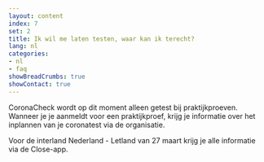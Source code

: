 ```yaml
---
layout: content
index: 7
set: 2
title: Ik wil me laten testen, waar kan ik terecht?
lang: nl
categories:
- nl
- faq
showBreadCrumbs: true
showContact: true
---
```

CoronaCheck wordt op dit moment alleen getest bij praktijkproeven. Wanneer je je aanmeldt voor een praktijkproef, krijg je informatie over het inplannen van je coronatest via de organisatie.

Voor de interland Nederland - Letland van 27 maart krijg je alle informatie via de Close-app. 

